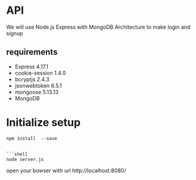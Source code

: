 # API

We will use Node.js Express with MongoDB Architecture to make login and signup


## requirements

- Express 4.17.1
- cookie-session 1.4.0
- bcryptjs 2.4.3
- jsonwebtoken 8.5.1
- mongoose 5.13.13
- MongoDB

# Initialize setup


```shell
npm install  --save


```shell
node server.js
```

open your bowser with url http://localhost:8080/
